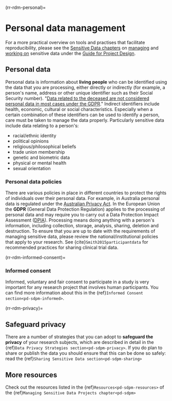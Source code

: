 (rr-rdm-personal)=
# Personal data management

For a more practical overview on tools and practises that facilitate reproducibility, please see the [Sensitive Data chapters](https://the-turing-way.netlify.app/project-design/sdp.html) on [managing](https://the-turing-way.netlify.app/project-design/sdpm.html) and [working on](https://the-turing-way.netlify.app/project-design/sdpw.html) sensitive data under the [Guide for Project Design](https://the-turing-way.netlify.app/project-design/project-design.html#pd).

## Personal data

Personal data is information about **living people** who can be identified using the data that you are processing, either directly or indirectly (for example, a person's name, address or other unique identifier such as their Social Security number). 
"[Data related to the deceased are not considered personal data in most cases under the GDPR](https://gdpr.eu/eu-gdpr-personal-data/)."
Indirect identifiers include health, economic, cultural or social characteristics. 
Especially when a certain combination of these identifiers can be used to identify a person, care must be taken to manage the data properly. 
Particularly sensitive data include data relating to a person's: 
* racial/ethnic identity
* political opinions
* religious/philosophical beliefs
* trade union membership
* genetic and biometric data
* physical or mental health
* sexual orientation

### Personal data policies
There are various policies in place in different countries to protect the rights of individuals over their personal data. 
For example, in Australia personal data is regulated under the [Australian Privacy Act](https://www.oaic.gov.au/privacy/the-privacy-act/).
In the European Union the **GDPR** (General Data Protection Regulation) applies to the processing of personal data and may require you to carry out a Data Protection Impact Assessment ([DPIA](https://youtu.be/YRiCb3unz3g?t=988)).
Processing means doing anything with a person's information, including collection, storage, analysis, sharing, deletion and destruction. 
To ensure that you are up to date with the requirements of managing sensitive data, please review the national/institutional policies that apply to your research. 
See {cite}`Smith2015participantdata` for recommended practices for sharing clinical trial data.


(rr-rdm-informed-consent)=
### Informed consent

Informed, voluntary and fair consent to participate in a study is very important for any research project that involves human participants. You can find more information about this in the {ref}`Informed Consent section<pd-sdpm-informed>`.


(rr-rdm-privacy)=
## Safeguard privacy
There are a number of strategies that you can adopt to **safeguard the privacy** of your research subjects, which are described in detail in the {ref}`Data Privacy Strategies section<pd-sdpm-privacy>`. If you do plan to share or publish the data you should ensure that this can be done so safely: read the {ref}`Sharing Sensitive Data section<pd-sdpm-sharing>`

## More resources 
Check out the resources listed in the {ref}`Resources<pd-sdpm-resources>` of the {ref}`Managing Sensitive Data Projects chapter<pd-sdpm>` 

